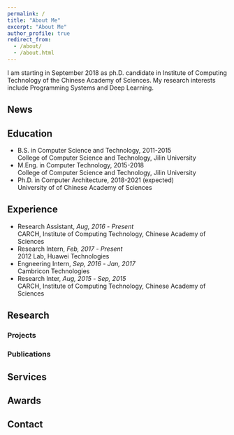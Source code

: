 ```yaml
---
permalink: /
title: "About Me"
excerpt: "About Me"
author_profile: true
redirect_from: 
  - /about/
  - /about.html
---
```


I am starting in September 2018 as ph.D. candidate in Institute of Computing Technology of the Chinese Academy of Sciences. My research interests include Programming Systems and Deep Learning.

## News


## Education
* B.S. in Computer Science and Technology, 2011-2015  
  College of Computer Science and Technology, Jilin University
* M.Eng. in Computer Technology, 2015-2018  
  College of Computer Science and Technology, Jilin University
* Ph.D. in Computer Architecture, 2018-2021 (expected)  
  University of of Chinese Academy of Sciences

## Experience
- Research Assistant, *Aug, 2016* - *Present*  
  CARCH, Institute of Computing Technology, Chinese Academy of Sciences
- Research Intern, *Feb, 2017* - *Present*  
  2012 Lab, Huawei Technologies
- Engneering Intern, *Sep, 2016* - *Jan, 2017*  
  Cambricon Technologies
- Research Inter, *Aug, 2015* - *Sep, 2015*  
  CARCH, Institute of Computing Technology, Chinese Academy of Sciences

## Research

### Projects

### Publications

## Services

## Awards

## Contact
